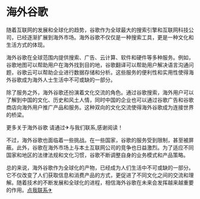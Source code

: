 # 海外谷歌

随着互联网的发展和全球化的趋势，谷歌作为全球最大的搜索引擎和互联网科技公司，已经逐渐扩展到海外市场。海外谷歌不仅仅是一种搜索工具，更是一种文化和生活方式的体现。

海外谷歌在全球范围内提供搜索、广告、云计算、软件和硬件等多种服务。例如，谷歌地图可以帮助用户在海外找到目的地，谷歌翻译可以帮助用户解决语言沟通问题，谷歌云可以帮助企业进行数据存储和分析。这些服务的便利性和实用性使得海外谷歌成为海外人士生活中不可或缺的一部分。

除了服务之外，海外谷歌还扮演着文化交流的角色。通过谷歌搜索，海外用户可以了解到中国的文化、历史和风土人情，同时中国的企业也可以通过谷歌广告和谷歌商店向海外用户推广产品和服务。这种双向的文化交流使得海外谷歌成为连接世界的桥梁。

更多关于海外谷歌 请通过✈与我们联系,感谢阅读！

不过，海外谷歌也面临着一些挑战。在一些国家，谷歌的服务受到限制，甚至被屏蔽。此外，谷歌在海外市场上与本土互联网公司的竞争也日益激烈。为了适应不同国家和地区的法律法规和文化习惯，谷歌不断调整自身的业务模式和产品策略。

总的来说，海外谷歌作为全球化的产物，已经成为人们生活中不可或缺的一部分。它不仅改变了人们获取信息和消费产品的方式，更促进了不同文化之间的交流和理解。随着技术的不断发展和全球化的进程，相信海外谷歌在未来会发挥越来越重要的作用。[点我联系✈](https://s.k02.cc)